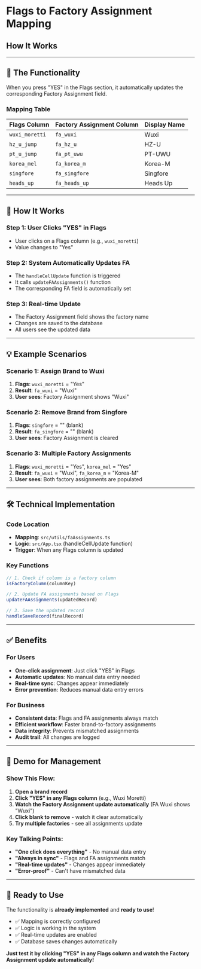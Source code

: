 # Flags to Factory Assignment Mapping
## How It Works

---

## 🎯 **The Functionality**

When you press "YES" in the Flags section, it automatically updates the corresponding Factory Assignment field.

### **Mapping Table**

| Flags Column | Factory Assignment Column | Display Name |
|--------------|---------------------------|--------------|
| `wuxi_moretti` | `fa_wuxi` | Wuxi |
| `hz_u_jump` | `fa_hz_u` | HZ-U |
| `pt_u_jump` | `fa_pt_uwu` | PT-UWU |
| `korea_mel` | `fa_korea_m` | Korea-M |
| `singfore` | `fa_singfore` | Singfore |
| `heads_up` | `fa_heads_up` | Heads Up |

---

## 🔄 **How It Works**

### **Step 1: User Clicks "YES" in Flags**
- User clicks on a Flags column (e.g., `wuxi_moretti`)
- Value changes to "Yes"

### **Step 2: System Automatically Updates FA**
- The `handleCellUpdate` function is triggered
- It calls `updateFAAssignments()` function
- The corresponding FA field is automatically set

### **Step 3: Real-time Update**
- The Factory Assignment field shows the factory name
- Changes are saved to the database
- All users see the updated data

---

## 💡 **Example Scenarios**

### **Scenario 1: Assign Brand to Wuxi**
1. **Flags**: `wuxi_moretti` = "Yes"
2. **Result**: `fa_wuxi` = "Wuxi"
3. **User sees**: Factory Assignment shows "Wuxi"

### **Scenario 2: Remove Brand from Singfore**
1. **Flags**: `singfore` = "" (blank)
2. **Result**: `fa_singfore` = "" (blank)
3. **User sees**: Factory Assignment is cleared

### **Scenario 3: Multiple Factory Assignments**
1. **Flags**: `wuxi_moretti` = "Yes", `korea_mel` = "Yes"
2. **Result**: `fa_wuxi` = "Wuxi", `fa_korea_m` = "Korea-M"
3. **User sees**: Both factory assignments are populated

---

## 🛠️ **Technical Implementation**

### **Code Location**
- **Mapping**: `src/utils/faAssignments.ts`
- **Logic**: `src/App.tsx` (handleCellUpdate function)
- **Trigger**: When any Flags column is updated

### **Key Functions**
```typescript
// 1. Check if column is a factory column
isFactoryColumn(columnKey)

// 2. Update FA assignments based on Flags
updateFAAssignments(updatedRecord)

// 3. Save the updated record
handleSaveRecord(finalRecord)
```

---

## ✅ **Benefits**

### **For Users**
- **One-click assignment**: Just click "YES" in Flags
- **Automatic updates**: No manual data entry needed
- **Real-time sync**: Changes appear immediately
- **Error prevention**: Reduces manual data entry errors

### **For Business**
- **Consistent data**: Flags and FA assignments always match
- **Efficient workflow**: Faster brand-to-factory assignments
- **Data integrity**: Prevents mismatched assignments
- **Audit trail**: All changes are logged

---

## 🎯 **Demo for Management**

### **Show This Flow:**
1. **Open a brand record**
2. **Click "YES" in any Flags column** (e.g., Wuxi Moretti)
3. **Watch the Factory Assignment update automatically** (FA Wuxi shows "Wuxi")
4. **Click blank to remove** - watch it clear automatically
5. **Try multiple factories** - see all assignments update

### **Key Talking Points:**
- **"One click does everything"** - No manual data entry
- **"Always in sync"** - Flags and FA assignments match
- **"Real-time updates"** - Changes appear immediately
- **"Error-proof"** - Can't have mismatched data

---

## 🚀 **Ready to Use**

The functionality is **already implemented** and **ready to use**! 

- ✅ Mapping is correctly configured
- ✅ Logic is working in the system
- ✅ Real-time updates are enabled
- ✅ Database saves changes automatically

**Just test it by clicking "YES" in any Flags column and watch the Factory Assignment update automatically!**
